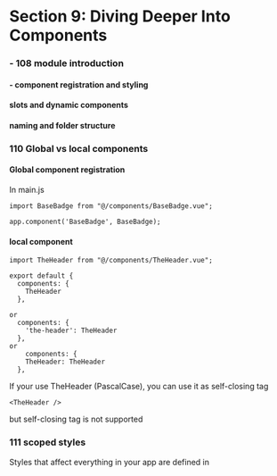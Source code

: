 # Section 9: Diving Deeper Into Components

### - 108 module introduction

#### - component registration and styling

#### slots and dynamic components

#### naming and folder structure

### 110 Global vs local components

#### Global component registration

In main.js

```
import BaseBadge from "@/components/BaseBadge.vue";

app.component('BaseBadge', BaseBadge);
```

#### local component

```
import TheHeader from "@/components/TheHeader.vue";

export default {
  components: {
    TheHeader
  },
  
or
  components: {
    'the-header': TheHeader
  },
or  
    components: {
    TheHeader: TheHeader
  },
```

If your use TheHeader (PascalCase), you can use it as self-closing tag

```
<TheHeader />
```

but self-closing tag is not supported

### 111 scoped styles

Styles that affect everything in your app are defined in <style> (not scoped) inside App.vue

You can add `scope` attribute to your <style> to ensure styles are only applied to current component

behind the scenes, vue uses custom attributes and by adjusting selectors to achieve this.

```
<header data-v-9a9f6144></header>
```

```
header[data-v-9a9f6144] {
	//...
}
```

### 112 introducing slots

slots allows components to receive HTML content from outside, just like props. slot allows you to use your own component as a wrapper around dynamic content. 

### 113 named slots

In order to differentiate them. you need to name slots when you have more than 1 slot. The unnamed slot is the default slot.

define named slot:

```
<template>
  <div>
    <header>
      <slot name="header"></slot>
    </header>
    <slot></slot>
  </div>
</template>
```

use named slot:

```
<BaseCard>
  <template v-slot:header>
    <h3>{{ fullName }}</h3>
    <base-badge :type="role" :caption="role.toUpperCase()"></base-badge>
  </template>
  <p>{{ infoText }}</p>
</BaseCard>
```

### 114 slot styles and compilation

#### scoped styles applies to child component's <u>root node</u>

With `scoped`, the parent component's styles will not leak into child components. However, a child component's <u>root node</u> will be affected by both the parent's scoped CSS and the child's scoped CSS. This is by design so that the parent can style the child root element for layout purposes.

#### Scoped styles applies to slotted content

- Scoped styles don't apply to child component templates
- But they can affect global styles and slotted content from the parent

### 115 More on slots

#### default slot content

```
      <slot name="header">
        Default Header
      </slot>
```

default slot content will be used when no content is passed to slot.

#### this.$slots

this.$slots is a built-in property by vue, it holds information about the slots data this components receives for its different slots.

You can check if we do receive slot data with `this.$slots.mySlotName`.

If didn't receive `this.$slots.mySlotName` will be undefined, and we can hide it in such case:

```
<slot name="header" v-if="$slots.header">
</slot>
```

#### v-slot shorthand

v-slot can be replaced by a shorthand: #.

```
<template #header>
```

### 116 scoped slots

The concept of scoped slots is about letting you pass data from inside the component where you defined a slot to the component where you pass the markup for the slot.

#### define properties in child (CourseGoals.vue)

```
<template>
  <ul>
    <li v-for="goal in goals" :key="goal">
      <slot :item="goal" otherContent="..."></slot>
    </li>
  </ul>
</template>
```

#### user properties in parent (App.vue)

```
    <course-goals #default="slotProps">
        <h2>{{ slotProps.item }}</h2>
        <p>{{ slotProps.otherContent }}</p>
    </course-goals>
```

#### default slot simplification

Condition: When there is **ONLY** default slot, which means there are no named slots

```
    <course-goals>
      <template #default="slotProps">
        <h2>{{ slotProps.item }}</h2>
        <p>{{ slotProps['another-prop'] }}</p>
      </template>
    </course-goals>
```

can be simplified to 

```
    <course-goals #default="slotProps">
      <h2>{{ slotProps.item }}</h2>
      <p>{{ slotProps['anotherProp'] }}</p>
    </course-goals>
```

#### automatically camelCase conversion

Despite what the video said, `another-prop` is automatically converted to camelCase by Vue, so I had to use `{{ slotProps['anotherProp'] }}`

### 117 dynamic component

```
<component :is="activeComponent"></component>
```

### 118 keep dynamic component alive

when we switch our components, the old component is destroyed and removed from DOM. If there are input contents inside component, it is lost.

To keep component alive:

```
    <keep-alive>
      <component :is="activeComponent"></component>
    </keep-alive>
```

### 119 Applying What We Know & A Problem

You can get an input's value via ref:

```
<input type="text" ref="goal"/>
```

```
const enteredValue = this.$refs.goal.value;
```

The concept of slots is so powerful.

We can add the content for a totally different component (error-alert) in the component (ManageGoals) where we have all the logic for showing the error alert component.

So we don't need to pass data around with custom events, which the error alert emits here.

Instead, we can handle everything here in the component where the error is generated and yet hand off the styling and the markup of that dialogue to a totally different component.

Which is a really nice way of splitting responsibility it's a nice pattern to see

### 120 teleporting elements

`<Teleport>` is a built-in component that allows us to "teleport" a part of a component's template into a DOM node that exists outside the DOM hierarchy of that component.

```
  <teleport to="body">
    <my-element>
  </teleport>
```

The `to` target of `<Teleport>` expects a CSS selector string or an actual DOM node. Here, we are essentially telling Vue to "**teleport** this template fragment **to** the **`body`** tag".

### 121 fragments

In Vue 3, components now have official support for multi-root node components, i.e., fragments!

In 2.x, multi-root components were not supported and would emit a warning when a user accidentally created one. As a result, many components are wrapped in a single `<div>` in order to fix this error.

### 122 style  guide

[Style Guide — Vue.js (vuejs.org)](https://v2.vuejs.org/v2/style-guide/)

Vue 3 style guide is incomplete

### 124 summary

#### Component Registration

component can be registered **globally or locally**: Prefer **local** registration

Styles can also be **global or scoped** to a component. Prefer scoped for most components

#### Slots

**Slots** can be used to add a "**placeholder**" for dynamic HTML code

**Multiple, named** slots are possible

default fallbacks can be provided

**Scoped slots** allow advanced use-cases

#### dynamic components

components can be **swapped dynamically** via the built-in `component` component

```
<component :is='activeComponent' ></component>
```

`activeComponent` is the name of the component

component caching can be added via the "keep-alive" component

#### pass props to dynamic components

1. you can pass prop directly

   ```
   <component :is='currentTab' :component1Prop1='component1Prop1'></component>
   ```

   but the flaw is you need to add v-bind for all props of ALL potential components

2. you can use v-bind without argument to pass an object that contain all props used by all potential components

   ```
   <component :is='currentTab' :='myPropObj'></component>
   ```

   ```
     computed: {
       dynamicComponentProp() {
         return {
           myPropObj: {
           	component1Prop1: this.component1Prop1,
           	component2Prop1: this.component2Prop1
           }
         }
       },
     }
   ```

3. use provide/inject feature in its ancestor

4. 

#### teleport and style guide

**DOM structure can be manipulated** via `teleport` - it **keeps the component hierarchy**

Consider follow the style guide
